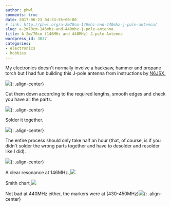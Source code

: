 ```yaml
---
author: phwl
comments: true
date: 2017-06-23 04:33:55+00:00
# link: http://phwl.org/a-2m70cm-146mhz-and-440mhz-j-pole-antenna/
slug: a-2m70cm-146mhz-and-440mhz-j-pole-antenna
title: A 2m/70cm (146MHz and 440MHz) J-pole Antenna
wordpress_id: 3037
categories:
- electronics
- hobbies
---
```


My electronics doesn't normally involve a hacksaw, hammer and propane torch but I had fun building this J-pole antenna from instructions by [N6JSX.](http://www.hamuniverse.com/n6jsx2mcopperjportable.html)

![](/assets/images/2017/06/DSCF4455.jpg){: .align-center}

<!-- more -->

Cut them down according to the required lengths, smooth edges and check you have all the parts.

![](/assets/images/2017/06/IMG_5928.jpg){: .align-center}

Solder it together.

![](/assets/images/2017/06/IMG_5936.jpg){: .align-center}

The entire process should only take half an hour (that, of course, is if you didn't solder the wrong parts together and have to desolder and resolder like I did).

![](/assets/images/2017/06/IMG_5974.jpg){: .align-center}

A clear resonance at 146MHz.[
![](/assets/images/2017/06/IMG_9679.jpg)](/assets/images/2017/06/IMG_9679.jpg)

Smith chart[
![](/assets/images/2017/06/IMG_9680.jpg)](/assets/images/2017/06/IMG_9680.jpg)



Not bad at 440MHz either, the markers were at (430-450MHz)![](/assets/images/2017/06/IMG_9675.jpg){: .align-center}


